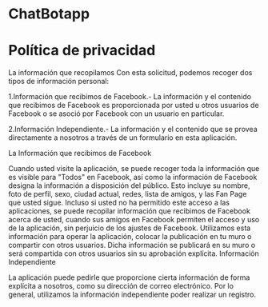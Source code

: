 # ChatBotapp
# Política de privacidad
La información que recopilamos
Con esta solicitud, podemos recoger dos tipos de información personal:

1.Información que recibimos de Facebook.- La información y el contenido que recibimos de Facebook es proporcionada por usted u otros usuarios de Facebook o se asoció por Facebook con un usuario en particular.

2.Información Independiente.- La información y el contenido que se provea directamente a nosotros a través de un formulario en esta aplicación.

La Información que recibimos de Facebook

Cuando usted visite la aplicación, se puede recoger toda la información que es visible para "Todos" en Facebook, así como la información de Facebook designa la información a disposición del público. Esto incluye su nombre, foto de perfil, sexo, ciudad actual, redes, lista de amigos, y las Fan Page que usted sigue. Incluso si usted no ha permitido este acceso a las aplicaciones, se puede recopilar información que recibimos de Facebook acerca de usted, cuando sus amigos en Facebook permiten el acceso y uso de la aplicación, sin perjuicio de los ajustes de Facebook. Utilizamos esta información para operar la aplicación, colocar la publicación en tu muro o compartir con otros usuarios. Dicha información se publicará en su muro o será compartida con otros usuarios sin su aprobación explícita.
Información Independiente

La aplicación puede pedirle que proporcione cierta información de forma explícita a nosotros, como su dirección de correo electrónico. Por lo general, utilizamos la información independiente poder realizar un registro.
